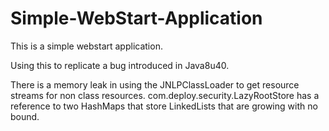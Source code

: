 # Simple-WebStart-Application
This is a simple webstart application. 

Using this to replicate a bug introduced in Java8u40. 

There is a memory leak in using the JNLPClassLoader to get resource streams for non class resources. com.deploy.security.LazyRootStore has a reference to two HashMaps that store LinkedLists that are growing with no bound. 